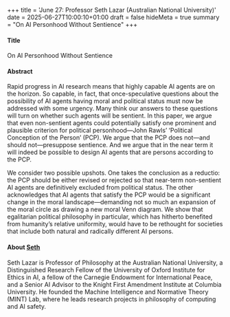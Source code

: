 +++
title = 'June 27: Professor Seth Lazar (Australian National University)'
date = 2025-06-27T10:00:10+01:00
draft = false
hideMeta = true
summary = "On AI Personhood Without Sentience"
+++
 

#### Title
On AI Personhood Without Sentience

#### Abstract
Rapid progress in AI research means that highly capable AI agents are on the horizon. So capable, in fact, that once-speculative questions about the possibility of AI agents having moral and political status must now be addressed with some urgency. Many think our answers to these questions will turn on whether such agents will be sentient. In this paper, we argue that even non-sentient agents could potentially satisfy one prominent and plausible criterion for political personhood—John Rawls’ ‘Political Conception of the Person’ (PCP). We argue that the PCP does not—and should not—presuppose sentience. And we argue that in the near term it will indeed be possible to design AI agents that are persons according to the PCP.

We consider two possible upshots. One takes the conclusion as a reductio: the PCP should be either revised or rejected so that near-term non-sentient AI agents are definitively excluded from political status. The other acknowledges that AI agents that satisfy the PCP would be a significant change in the moral landscape—demanding not so much an expansion of the moral circle as drawing a new moral Venn diagram. We show that egalitarian political philosophy in particular, which has hitherto benefited from humanity’s relative uniformity, would have to be rethought for societies that include both natural and radically different AI persons.
 

#### About [Seth](https://sethlazar.org)

Seth Lazar is Professor of Philosophy at the Australian National University, a Distinguished Research Fellow of the University of Oxford Institute for Ethics in AI, a fellow of the Carnegie Endowment for International Peace, and a Senior AI Advisor to the Knight First Amendment Institute at Columbia University. He founded the Machine Intelligence and Normative Theory (MINT) Lab, where he leads research projects in philosophy of computing and AI safety.



